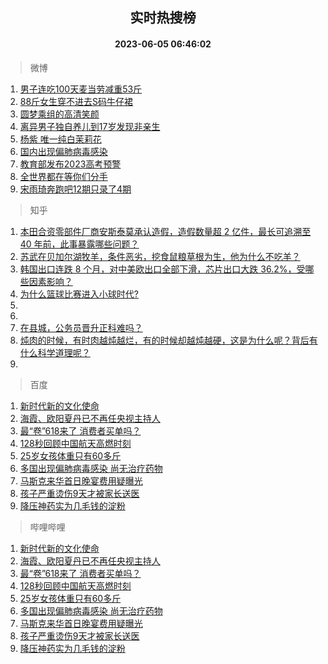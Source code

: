 <div align="center"><h2>实时热搜榜</h2><h4>2023-06-05 06:46:02</h4></div>

> 微博  

1. [男子连吃100天麦当劳减重53斤](https://s.weibo.com/weibo?q=%23%E7%94%B7%E5%AD%90%E8%BF%9E%E5%90%83100%E5%A4%A9%E9%BA%A6%E5%BD%93%E5%8A%B3%E5%87%8F%E9%87%8D53%E6%96%A4%23&t=31&band_rank=1&Refer=top)<br />
2. [88斤女生穿不进去S码牛仔裙](https://s.weibo.com/weibo?q=%2388%E6%96%A4%E5%A5%B3%E7%94%9F%E7%A9%BF%E4%B8%8D%E8%BF%9B%E5%8E%BBS%E7%A0%81%E7%89%9B%E4%BB%94%E8%A3%99%23&t=31&band_rank=2&Refer=top)<br />
3. [圆梦乘组的高清笑颜](https://s.weibo.com/weibo?q=%23%E5%9C%86%E6%A2%A6%E4%B9%98%E7%BB%84%E7%9A%84%E9%AB%98%E6%B8%85%E7%AC%91%E9%A2%9C%23&t=31&band_rank=3&Refer=top)<br />
4. [离异男子独自养儿到17岁发现非亲生](https://s.weibo.com/weibo?q=%23%E7%A6%BB%E5%BC%82%E7%94%B7%E5%AD%90%E7%8B%AC%E8%87%AA%E5%85%BB%E5%84%BF%E5%88%B017%E5%B2%81%E5%8F%91%E7%8E%B0%E9%9D%9E%E4%BA%B2%E7%94%9F%23&t=31&band_rank=4&Refer=top)<br />
5. [杨紫 唯一纯白茉莉花](https://s.weibo.com/weibo?q=%E6%9D%A8%E7%B4%AB%20%E5%94%AF%E4%B8%80%E7%BA%AF%E7%99%BD%E8%8C%89%E8%8E%89%E8%8A%B1&t=31&band_rank=5&Refer=top)<br />
6. [国内出现偏肺病毒感染](https://s.weibo.com/weibo?q=%23%E5%9B%BD%E5%86%85%E5%87%BA%E7%8E%B0%E5%81%8F%E8%82%BA%E7%97%85%E6%AF%92%E6%84%9F%E6%9F%93%23&t=31&band_rank=6&Refer=top)<br />
7. [教育部发布2023高考预警](https://s.weibo.com/weibo?q=%23%E6%95%99%E8%82%B2%E9%83%A8%E5%8F%91%E5%B8%832023%E9%AB%98%E8%80%83%E9%A2%84%E8%AD%A6%23&t=31&band_rank=7&Refer=top)<br />
8. [全世界都在等你们分手](https://s.weibo.com/weibo?q=%E5%85%A8%E4%B8%96%E7%95%8C%E9%83%BD%E5%9C%A8%E7%AD%89%E4%BD%A0%E4%BB%AC%E5%88%86%E6%89%8B&t=31&band_rank=8&Refer=top)<br />
9. [宋雨琦奔跑吧12期只录了4期](https://s.weibo.com/weibo?q=%23%E5%AE%8B%E9%9B%A8%E7%90%A6%E5%A5%94%E8%B7%91%E5%90%A712%E6%9C%9F%E5%8F%AA%E5%BD%95%E4%BA%864%E6%9C%9F%23&t=31&band_rank=9&Refer=top)<br />

> 知乎  

1. [本田合资零部件厂商安斯泰莫承认造假，造假数量超 2 亿件，最长可追溯至 40 年前，此事暴露哪些问题？](https://www.zhihu.com/question/602979872)<br />
2. [苏武在贝加尔湖牧羊，条件恶劣，挖食鼠粮草根为生，他为什么不吃羊？](https://www.zhihu.com/question/25483987)<br />
3. [韩国出口连跌 8 个月，对中美欧出口全部下滑，芯片出口大跌 36.2%，受哪些因素影响？](https://www.zhihu.com/question/604222429)<br />
4. [为什么篮球比赛进入小球时代?](https://www.zhihu.com/question/603469936)<br />
5. []()<br />
6. []()<br />
7. [在县城，公务员晋升正科难吗？](https://www.zhihu.com/question/597393632)<br />
8. [炖肉的时候，有时肉越炖越烂，有的时候却越炖越硬，这是为什么呢？背后有什么科学道理呢？](https://www.zhihu.com/question/507310446)<br />
9. []()<br />

> 百度  

1. [新时代新的文化使命](https://www.baidu.com/s?wd=%E6%96%B0%E6%97%B6%E4%BB%A3%E6%96%B0%E7%9A%84%E6%96%87%E5%8C%96%E4%BD%BF%E5%91%BD&sa=fyb_news&rsv_dl=fyb_news)<br />
2. [海霞、欧阳夏丹已不再任央视主持人](https://www.baidu.com/s?wd=%E6%B5%B7%E9%9C%9E%E3%80%81%E6%AC%A7%E9%98%B3%E5%A4%8F%E4%B8%B9%E5%B7%B2%E4%B8%8D%E5%86%8D%E4%BB%BB%E5%A4%AE%E8%A7%86%E4%B8%BB%E6%8C%81%E4%BA%BA&sa=fyb_news&rsv_dl=fyb_news)<br />
3. [最“卷”618来了 消费者买单吗？](https://www.baidu.com/s?wd=%E6%9C%80%E2%80%9C%E5%8D%B7%E2%80%9D618%E6%9D%A5%E4%BA%86+%E6%B6%88%E8%B4%B9%E8%80%85%E4%B9%B0%E5%8D%95%E5%90%97%EF%BC%9F&sa=fyb_news&rsv_dl=fyb_news)<br />
4. [128秒回顾中国航天高燃时刻](https://www.baidu.com/s?wd=128%E7%A7%92%E5%9B%9E%E9%A1%BE%E4%B8%AD%E5%9B%BD%E8%88%AA%E5%A4%A9%E9%AB%98%E7%87%83%E6%97%B6%E5%88%BB&sa=fyb_news&rsv_dl=fyb_news)<br />
5. [25岁女孩体重只有60多斤](https://www.baidu.com/s?wd=25%E5%B2%81%E5%A5%B3%E5%AD%A9%E4%BD%93%E9%87%8D%E5%8F%AA%E6%9C%8960%E5%A4%9A%E6%96%A4&sa=fyb_news&rsv_dl=fyb_news)<br />
6. [多国出现偏肺病毒感染 尚无治疗药物](https://www.baidu.com/s?wd=%E5%A4%9A%E5%9B%BD%E5%87%BA%E7%8E%B0%E5%81%8F%E8%82%BA%E7%97%85%E6%AF%92%E6%84%9F%E6%9F%93+%E5%B0%9A%E6%97%A0%E6%B2%BB%E7%96%97%E8%8D%AF%E7%89%A9&sa=fyb_news&rsv_dl=fyb_news)<br />
7. [马斯克来华首日晚宴费用疑曝光](https://www.baidu.com/s?wd=%E9%A9%AC%E6%96%AF%E5%85%8B%E6%9D%A5%E5%8D%8E%E9%A6%96%E6%97%A5%E6%99%9A%E5%AE%B4%E8%B4%B9%E7%94%A8%E7%96%91%E6%9B%9D%E5%85%89&sa=fyb_news&rsv_dl=fyb_news)<br />
8. [孩子严重烫伤9天才被家长送医](https://www.baidu.com/s?wd=%E5%AD%A9%E5%AD%90%E4%B8%A5%E9%87%8D%E7%83%AB%E4%BC%A49%E5%A4%A9%E6%89%8D%E8%A2%AB%E5%AE%B6%E9%95%BF%E9%80%81%E5%8C%BB&sa=fyb_news&rsv_dl=fyb_news)<br />
9. [降压神药实为几毛钱的淀粉](https://www.baidu.com/s?wd=%E9%99%8D%E5%8E%8B%E7%A5%9E%E8%8D%AF%E5%AE%9E%E4%B8%BA%E5%87%A0%E6%AF%9B%E9%92%B1%E7%9A%84%E6%B7%80%E7%B2%89&sa=fyb_news&rsv_dl=fyb_news)<br />

> 哔哩哔哩  

1. [新时代新的文化使命](https://www.baidu.com/s?wd=%E6%96%B0%E6%97%B6%E4%BB%A3%E6%96%B0%E7%9A%84%E6%96%87%E5%8C%96%E4%BD%BF%E5%91%BD&sa=fyb_news&rsv_dl=fyb_news)<br />
2. [海霞、欧阳夏丹已不再任央视主持人](https://www.baidu.com/s?wd=%E6%B5%B7%E9%9C%9E%E3%80%81%E6%AC%A7%E9%98%B3%E5%A4%8F%E4%B8%B9%E5%B7%B2%E4%B8%8D%E5%86%8D%E4%BB%BB%E5%A4%AE%E8%A7%86%E4%B8%BB%E6%8C%81%E4%BA%BA&sa=fyb_news&rsv_dl=fyb_news)<br />
3. [最“卷”618来了 消费者买单吗？](https://www.baidu.com/s?wd=%E6%9C%80%E2%80%9C%E5%8D%B7%E2%80%9D618%E6%9D%A5%E4%BA%86+%E6%B6%88%E8%B4%B9%E8%80%85%E4%B9%B0%E5%8D%95%E5%90%97%EF%BC%9F&sa=fyb_news&rsv_dl=fyb_news)<br />
4. [128秒回顾中国航天高燃时刻](https://www.baidu.com/s?wd=128%E7%A7%92%E5%9B%9E%E9%A1%BE%E4%B8%AD%E5%9B%BD%E8%88%AA%E5%A4%A9%E9%AB%98%E7%87%83%E6%97%B6%E5%88%BB&sa=fyb_news&rsv_dl=fyb_news)<br />
5. [25岁女孩体重只有60多斤](https://www.baidu.com/s?wd=25%E5%B2%81%E5%A5%B3%E5%AD%A9%E4%BD%93%E9%87%8D%E5%8F%AA%E6%9C%8960%E5%A4%9A%E6%96%A4&sa=fyb_news&rsv_dl=fyb_news)<br />
6. [多国出现偏肺病毒感染 尚无治疗药物](https://www.baidu.com/s?wd=%E5%A4%9A%E5%9B%BD%E5%87%BA%E7%8E%B0%E5%81%8F%E8%82%BA%E7%97%85%E6%AF%92%E6%84%9F%E6%9F%93+%E5%B0%9A%E6%97%A0%E6%B2%BB%E7%96%97%E8%8D%AF%E7%89%A9&sa=fyb_news&rsv_dl=fyb_news)<br />
7. [马斯克来华首日晚宴费用疑曝光](https://www.baidu.com/s?wd=%E9%A9%AC%E6%96%AF%E5%85%8B%E6%9D%A5%E5%8D%8E%E9%A6%96%E6%97%A5%E6%99%9A%E5%AE%B4%E8%B4%B9%E7%94%A8%E7%96%91%E6%9B%9D%E5%85%89&sa=fyb_news&rsv_dl=fyb_news)<br />
8. [孩子严重烫伤9天才被家长送医](https://www.baidu.com/s?wd=%E5%AD%A9%E5%AD%90%E4%B8%A5%E9%87%8D%E7%83%AB%E4%BC%A49%E5%A4%A9%E6%89%8D%E8%A2%AB%E5%AE%B6%E9%95%BF%E9%80%81%E5%8C%BB&sa=fyb_news&rsv_dl=fyb_news)<br />
9. [降压神药实为几毛钱的淀粉](https://www.baidu.com/s?wd=%E9%99%8D%E5%8E%8B%E7%A5%9E%E8%8D%AF%E5%AE%9E%E4%B8%BA%E5%87%A0%E6%AF%9B%E9%92%B1%E7%9A%84%E6%B7%80%E7%B2%89&sa=fyb_news&rsv_dl=fyb_news)<br />
